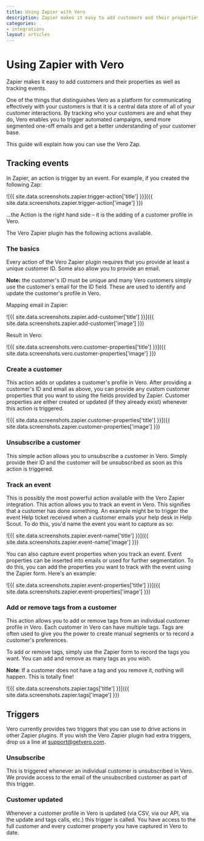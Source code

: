 ```yaml
---
title: Using Zapier with Vero
description: Zapier makes it easy to add customers and their properties as well as tracking events.
categories:
- integrations
layout: articles
---
```


# Using Zapier with Vero

Zapier makes it easy to add customers and their properties as well as tracking events.

One of the things that distinguishes Vero as a platform for communicating effectively with your customers is that it is a central data store of all of your customer interactions. By tracking who your customers are and what they do, Vero enables you to trigger automated campaigns, send more segmented one-off emails and get a better understanding of your customer base.

This guide will explain how you can use the Vero Zap.

## Tracking events

In Zapier, an action is trigger by an event. For example, if you created the following Zap:

![{{ site.data.screenshots.zapier.trigger-action['title'] }}]({{ site.data.screenshots.zapier.trigger-action['image'] }})

...the Action is the right hand side – it is the adding of a customer profile in Vero.

The Vero Zapier plugin has the following actions available.

### The basics

Every action of the Vero Zapier plugin requires that you provide at least a unique customer ID. Some also allow you to provide an email.

**Note:** the customer's ID must be unique and many Vero customers simply use the customer's email for the ID field. These are used to identify and update the customer's profile in Vero.

Mapping email in Zapier:

![{{ site.data.screenshots.zapier.add-customer['title'] }}]({{ site.data.screenshots.zapier.add-customer['image'] }})

Result in Vero:

![{{ site.data.screenshots.vero.customer-properties['title'] }}]({{ site.data.screenshots.vero.customer-properties['image'] }})

### Create a customer

This action adds or updates a customer's profile in Vero. After providing a customer's ID and email as above, you can provide any custom customer properties that you want to using the fields provided by Zapier. Customer properties are either created or updated (if they already exist) whenever this action is triggered.

![{{ site.data.screenshots.zapier.customer-properties['title'] }}]({{ site.data.screenshots.zapier.customer-properties['image'] }})

### Unsubscribe a customer

This simple action allows you to unsubscribe a customer in Vero. Simply provide their ID and the customer will be unsubscribed as soon as this action is triggered.

### Track an event

This is possibly the most powerful action available with the Vero Zapier integration. This action allows you to track an event in Vero. This signifies that a customer has done something. An example might be to trigger the event 
Help ticket received when a customer emails your help desk in Help Scout. To do this, you'd name the event you want to capture as so:

![{{ site.data.screenshots.zapier.event-name['title'] }}]({{ site.data.screenshots.zapier.event-name['image'] }})

You can also capture event properties when you track an event. Event properties can be inserted into emails or used for further segmentation. To do this, you can add the properties you want to track with the event using the Zapier form. Here's an example:

![{{ site.data.screenshots.zapier.event-properties['title'] }}]({{ site.data.screenshots.zapier.event-properties['image'] }})

### Add or remove tags from a customer

This action allows you to add or remove tags from an individual customer profile in Vero. Each customer in Vero can have multiple tags. Tags are often used to give you the power to create manual segments or to record a customer's preferences.

To add or remove tags, simply use the Zapier form to record the tags you want. You can add and remove as many tags as you wish.

**Note**: If a customer does not have a tag and you remove it, nothing will happen. This is totally fine!

![{{ site.data.screenshots.zapier.tags['title'] }}]({{ site.data.screenshots.zapier.tags['image'] }})

## Triggers

Vero currently provides two triggers that you can use to drive actions in other Zapier plugins. If you wish the Vero Zapier plugin had extra triggers, drop us a line at [support@getvero.com](mailto:support@getvero.com).

### Unsubscribe

This is triggered whenever an individual customer is unsubscribed in Vero. We provide access to the email of the unsubscribed customer as part of this trigger.

### Customer updated

Whenever a customer profile in Vero is updated (via CSV, via our API, via the update and tags calls, etc.) this trigger is called. You have access to the full customer and every customer property you have captured in Vero to date.
